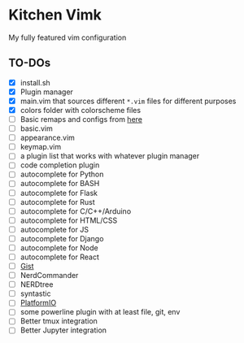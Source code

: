 # Kitchen Vimk

My fully featured vim configuration

## TO-DOs
- [x] install.sh
- [x] Plugin manager
- [x] main.vim that sources different `*.vim` files for different purposes
- [x] colors folder with colorscheme files
- [ ] Basic remaps and configs from [here](http://marcgg.com/blog/2016/03/01/vimrc-example/)
- [ ] basic.vim
- [ ] appearance.vim
- [ ] keymap.vim
- [ ] a plugin list that works with whatever plugin manager
- [ ] code completion plugin
- [ ] autocomplete for Python
- [ ] autocomplete for BASH
- [ ] autocomplete for Flask
- [ ] autocomplete for Rust
- [ ] autocomplete for C/C++/Arduino
- [ ] autocomplete for HTML/CSS
- [ ] autocomplete for JS
- [ ] autocomplete for Django
- [ ] autocomplete for Node
- [ ] autocomplete for React
- [ ] [Gist](https://github.com/mattn/gist-vim)
- [ ] NerdCommander
- [ ] NERDtree
- [ ] syntastic
- [ ] [PlatformIO](http://docs.platformio.org/en/latest/ide/vim.html)
- [ ] some powerline plugin with at least file, git, env
- [ ] Better tmux integration
- [ ] Better Jupyter integration
